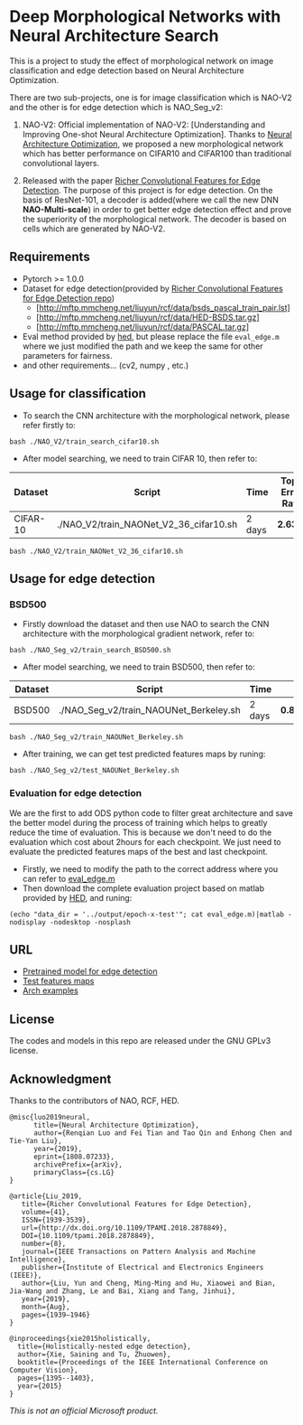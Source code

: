 # Deep Morphological Networks with Neural Architecture Search
This is a project to study the effect of morphological network on image classification and edge detection based on Neural Architecture Optimization.

There are two sub-projects, one is for image classification which is NAO-V2 and the other is for edge detection which is NAO_Seg_v2:

1. NAO-V2: Official implementation of NAO-V2: [Understanding and Improving One-shot Neural Architecture Optimization]. Thanks to [Neural Architecture Optimization](https://arxiv.org/abs/1808.07233), we proposed a new morphological network which has better performance on CIFAR10 and CIFAR100 than traditional convolutional layers.

2. Released with the paper [Richer Convolutional Features for Edge Detection](https://arxiv.org/abs/1612.02103). The purpose of this project is for edge detection. On the basis of ResNet-101, a decoder is added(where we call the new DNN **NAO-Multi-scale**) in order to get better edge detection effect and prove the superiority of the morphological network. The decoder is based on cells which are generated by NAO-V2.

## Requirements
* Pytorch >= 1.0.0
* Dataset for edge detection(provided by [Richer Convolutional Features for Edge Detection repo](https://github.com/yun-liu/rcf))
  * [http://mftp.mmcheng.net/liuyun/rcf/data/bsds_pascal_train_pair.lst]
  * [http://mftp.mmcheng.net/liuyun/rcf/data/HED-BSDS.tar.gz]
  * [http://mftp.mmcheng.net/liuyun/rcf/data/PASCAL.tar.gz]
* Eval method provided by [hed](https://github.com/xwjabc/hed/tree/c8ed5abc4d2b6ad2862b0d61cf6184ce2cdf3cae/eval), but please replace the file ```eval_edge.m``` where we just modified the path and we keep the same for other parameters for fairness.
* and other requirements... (cv2, numpy , etc.)

## Usage for classification
* To search the CNN architecture with the morphological network, please refer firstly to:
```
bash ./NAO_V2/train_search_cifar10.sh
```
* After model searching, we need to train CIFAR 10, then refer to:

| Dataset       | Script        | Time          | Top1 Error Rate  |
| ------------- | ------------- | ------------- | ------------- | 
|CIFAR-10       | ./NAO_V2/train_NAONet_V2_36_cifar10.sh | 2 days | **2.63%** | 
```
bash ./NAO_V2/train_NAONet_V2_36_cifar10.sh
```

## Usage for edge detection
### BSD500
* Firstly download the dataset and then use NAO to search the CNN architecture with the morphological gradient network, refer to:
```
bash ./NAO_Seg_v2/train_search_BSD500.sh
```
* After model searching, we need to train BSD500, then refer to:

| Dataset       | Script        | Time          | ODS  | OIS  |AP  |R50  |
| ------------- | ------------- | ------------- | ------------- | ------------- | ------------- | ------------- | 
|BSD500      | ./NAO_Seg_v2/train_NAOUNet_Berkeley.sh | 2 days | **0.814±0.001** |  **0.831±0.001** | **0.850±0.002** | **0.908±0.005** |
```
bash ./NAO_Seg_v2/train_NAOUNet_Berkeley.sh
```
* After training, we can get test predicted features maps by runing:
```
bash ./NAO_Seg_v2/test_NAOUNet_Berkeley.sh
```
### Evaluation for edge detection

We are the first to add ODS python code to filter great architecture and save the better model during the process of training which helps to greatly reduce the time of evaluation. This is because we don't need to do the evaluation which cost about 2hours for each checkpoint. We just need to evaluate the predicted features maps of the best and last checkpoint.

* Firstly, we need to modify the path to the correct address where you can refer to [eval_edge.m](https://github.com/giannifranchi/NAO_morpho/blob/master/NAO_Seg_v2/eval/eval_edge.m)
* Then download the complete evaluation project based on matlab provided by [HED](https://github.com/xwjabc/hed/tree/master/eval), and runing:
```
(echo "data_dir = '../output/epoch-x-test'"; cat eval_edge.m)|matlab -nodisplay -nodesktop -nosplash
```
## URL
* [Pretrained model for edge detection](https://drive.google.com/file/d/17OZhn87HmaoaJD1oYkE3MDaBCySnaV0i/view?usp=sharing)
* [Test features maps](https://drive.google.com/file/d/1CD9aqNStdDCIcmz-bYDvPs-N9fM8tV5p/view?usp=sharing)
* [Arch examples](https://drive.google.com/file/d/1Y7edbOdHLPlnDsiO1Bm2RZGB2jAYwl4H/view?usp=sharing)

## License
The codes and models in this repo are released under the GNU GPLv3 license.

## Acknowledgment
Thanks to the contributors of NAO, RCF, HED.
```
@misc{luo2019neural,
      title={Neural Architecture Optimization}, 
      author={Renqian Luo and Fei Tian and Tao Qin and Enhong Chen and Tie-Yan Liu},
      year={2019},
      eprint={1808.07233},
      archivePrefix={arXiv},
      primaryClass={cs.LG}
}
```
```
@article{Liu_2019,
   title={Richer Convolutional Features for Edge Detection},
   volume={41},
   ISSN={1939-3539},
   url={http://dx.doi.org/10.1109/TPAMI.2018.2878849},
   DOI={10.1109/tpami.2018.2878849},
   number={8},
   journal={IEEE Transactions on Pattern Analysis and Machine Intelligence},
   publisher={Institute of Electrical and Electronics Engineers (IEEE)},
   author={Liu, Yun and Cheng, Ming-Ming and Hu, Xiaowei and Bian, Jia-Wang and Zhang, Le and Bai, Xiang and Tang, Jinhui},
   year={2019},
   month={Aug},
   pages={1939–1946}
}

```
```
@inproceedings{xie2015holistically,
  title={Holistically-nested edge detection},
  author={Xie, Saining and Tu, Zhuowen},
  booktitle={Proceedings of the IEEE International Conference on Computer Vision},
  pages={1395--1403},
  year={2015}
}
```
_This is not an official Microsoft product._
